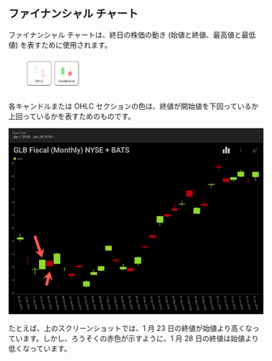 ## ファイナンシャル チャート

ファイナンシャル チャートは、終日の株価の動き (始値と終値、最高値と最低値) を表すために使用されます。

<img src="images/financial-charts.png" alt="Financial Charts types" width="800"/>

各キャンドルまたは OHLC セクションの色は、終値が開始値を下回っているか上回っているかを表すためのものです。

<img src="images/financial-charts-sample.png" alt="Financial Charts Sample visualization" width="800"/>

たとえば、上のスクリーンショットでは、1 月 23 日の終値が始値より高くなっています。しかし、ろうそくの赤色が示すように、1 月 28 日の終値は始値より低くなっています。
